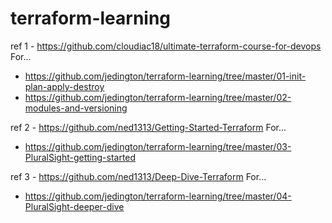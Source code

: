 # terraform-learning

ref 1 - https://github.com/cloudiac18/ultimate-terraform-course-for-devops
For...
  * https://github.com/jedington/terraform-learning/tree/master/01-init-plan-apply-destroy
  * https://github.com/jedington/terraform-learning/tree/master/02-modules-and-versioning

ref 2 - https://github.com/ned1313/Getting-Started-Terraform
For...
  * https://github.com/jedington/terraform-learning/tree/master/03-PluralSight-getting-started

ref 3 - https://github.com/ned1313/Deep-Dive-Terraform
For...
  * https://github.com/jedington/terraform-learning/tree/master/04-PluralSight-deeper-dive
